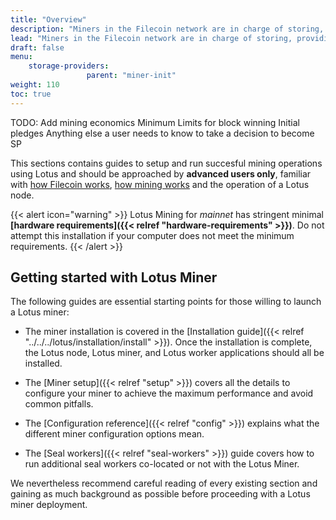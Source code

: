 ```yaml
---
title: "Overview"
description: "Miners in the Filecoin network are in charge of storing, providing content and issuing new blocks."
lead: "Miners in the Filecoin network are in charge of storing, providing content and issuing new blocks."
draft: false
menu:
    storage-providers:
                 parent: "miner-init"
weight: 110
toc: true
---
```


TODO:
Add mining economics
Minimum Limits for block winning
Initial pledges
Anything else a user needs to know to take a decision to become SP

This sections contains guides to setup and run succesful mining operations using Lotus and should be approached by **advanced users only**, familiar with [how Filecoin works](https://docs.filecoin.io/about-filecoin/how-filecoin-works/), [how mining works](https://docs.filecoin.io/mine/how-mining-works/) and the operation of a Lotus node.

{{< alert icon="warning" >}}
Lotus Mining for _mainnet_ has stringent minimal **[hardware requirements]({{< relref "hardware-requirements" >}})**. Do not attempt this installation if your computer does not meet the minimum requirements.
{{< /alert >}}

## Getting started with Lotus Miner

The following guides are essential starting points for those willing to launch a Lotus miner:

- The miner installation is covered in the [Installation guide]({{< relref "../../../lotus/installation/install" >}}). Once the installation is complete, the Lotus node, Lotus miner, and Lotus worker applications should all be installed.

- The [Miner setup]({{< relref "setup" >}}) covers all the details to configure your miner to achieve the maximum performance and avoid common pitfalls.
- The [Configuration reference]({{< relref "config" >}}) explains what the different miner configuration options mean.
- The [Seal workers]({{< relref "seal-workers" >}}) guide covers how to run additional seal workers co-located or not with the Lotus Miner.

We nevertheless recommend careful reading of every existing section and gaining as much background as possible before proceeding with a Lotus miner deployment.
